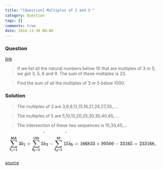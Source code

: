 ```yaml
---
title: "[Question] Multiples of 3 and 5 "
category: Question
tags: []
comments: true
date: 2014-11-30 00:00
---
```



### Question

[link](http://projecteuler.net/problem=1)

> If we list all the natural numbers below 10 that are multiples of 3 or 5, we get 3, 5, 6 and 9. The sum of these multiples is 23.

> Find the sum of all the multiples of 3 or 5 below 1000.

### Solution

> The multiples of 3 are 3,6,9,12,15,18,21,24,27,30,....

> The multiples of 5 are 5,10,15,20,25,30,35,40,45,....

> The intersection of these two sequences is 15,30,45,...

![](/images/multiples-of-3-5.png)

[source](http://math.stackexchange.com/a/9260)

